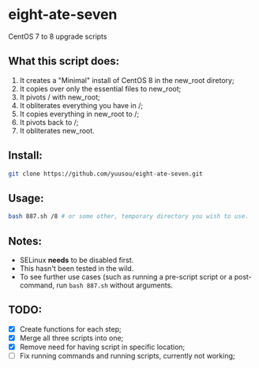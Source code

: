 # eight-ate-seven
CentOS 7 to 8 upgrade scripts

## What this script does:

1. It creates a "Minimal" install of CentOS 8 in the new_root diretory;
1. It copies over only the essential files to new_root;
1. It pivots / with new_root;
1. It obliterates everything you have in /;
1. It copies everything in new_root to /;
1. It pivots back to /;
1. It obliterates new_root.

## Install:

```bash
git clone https://github.com/yuusou/eight-ate-seven.git
```

## Usage:

```bash
bash 887.sh /8 # or some other, temporary directory you wish to use.
```

## Notes:

* SELinux **needs** to be disabled first.
* This hasn't been tested in the wild.
* To see further use cases (such as running a pre-script script or a post-command, run `bash 887.sh` without arguments.

## TODO:

- [x] Create functions for each step;
- [x] Merge all three scripts into one;
- [x] Remove need for having script in specific location;
- [ ] Fix running commands and running scripts, currently not working;
